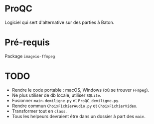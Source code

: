 # ProQC
Logiciel qui sert d'alternative sur des parties à Baton.

# Pré-requis
Package `imageio-ffmpeg`

# TODO
* Rendre le code portable : macOS, Windows (où se trouver `FFmpeg`).
* Ne plus utiliser de db locale, utiliser `SQLite`.
* Fusionner `main-demiligne.py` et `ProQC_demiligne.py`.
* Rendre commun `ChoixFichierAudio.py` et `ChoixFichierVideo`.
* Transformer tout en `class`.
* Tous les helpeurs devraient être dans un dossier à part des `main`.